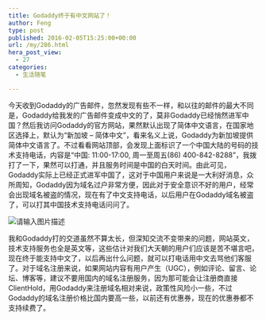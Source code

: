 ```yaml
---
title: Godaddy终于有中文网站了！
author: Feng
type: post
published: 2016-02-05T15:25:00+00:00
url: /my/286.html
hera_post_view:
  - 27
categories:
  - 生活随笔

---
```

今天收到Godaddy的广告邮件，忽然发现有些不一样，和以往的邮件的最大不同是，Godaddy给我发的广告邮件变成中文的了，莫非Godaddy已经悄然进军中国？然后我访问Godaddy的官方网站，果然默认出现了简体中文语言，在国家地区选择上，默认为“新加坡 &#8211; 简体中文”，看来名义上说，Godaddy为新加坡提供简体中文语言了。不过看看网站顶部，会发现上面标识了一个中国大陆的号码的技术支持电话，内容是“中国: 11:00-17:00, 周一至周五(86) 400-842-8288”，我拨打了一下，果然可以打通，并且服务时间是中国的白天时间。由此可见，Godaddy实际上已经正式进军中国了，这对于中国用户来说是一大利好消息，众所周知，Godaddy因为域名过户非常方便，因此对于安全意识不好的用户，经常会出现域名被盗的情况，现在有了中文支持电话，以后用户在Godaddy域名被盗了，可以打其中国技术支持电话问问了。

<img decoding="async" src="https://cdn.uu126.cn/wp-content/uploads/2016/02/20160204231851.png" alt="请输入图片描述" title="请输入图片描述" /> 

我和Godaddy打的交道虽然不算太长，但深知交流不变带来的问题，网站英文，技术支持服务也全是英文等，这些估计对我们大天朝的用户们应该是苦不堪言吧，现在终于能支持中文了，以后再出什么问题，就可以打电话用中文去骂他们客服了。对于域名注册来说，如果网站内容有用户产生（UGC），例如评论、留言、论坛、博客等，建议不要用国内的域名注册服务，因为那可能会让注册商直接ClientHold，用Godaddy来注册域名相对来说，政策性风险小一些，不过Godaddy的域名注册价格比国内要高一些，以前还有优惠券，现在的优惠券都不支持续费了。